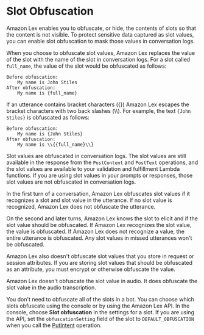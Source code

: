 # Slot Obfuscation<a name="how-obfuscate"></a>

Amazon Lex enables you to obfuscate, or hide, the contents of slots so that the content is not visible\. To protect sensitive data captured as slot values, you can enable slot obfuscation to mask those values in conversation logs\.

When you choose to obfuscate slot values, Amazon Lex replaces the value of the slot with the name of the slot in conversation logs\. For a slot called `full_name`, the value of the slot would be obfuscated as follows:

```
Before obfuscation:
    My name is John Stiles
After obfuscation:
    My name is {full_name}
```

If an utterance contains bracket characters \(\{\}\) Amazon Lex escapes the bracket characters with two back slashes \(\\\\\)\. For example, the text `{John Stiles}` is obfuscated as follows:

```
Before obfuscation:
    My name is {John Stiles}
After obfuscation:
    My name is \\{{full_name}\\}
```

Slot values are obfuscated in conversation logs\. The slot values are still available in the response from the `PostContent` and `PostText` operations, and the slot values are available to your validation and fulfillment Lambda functions\. If you are using slot values in your prompts or responses, those slot values are not obfuscated in conversation logs\.

In the first turn of a conversation, Amazon Lex obfuscates slot values if it recognizes a slot and slot value in the utterance\. If no slot value is recognized, Amazon Lex does not obfuscate the utterance\.

On the second and later turns, Amazon Lex knows the slot to elicit and if the slot value should be obfuscated\. If Amazon Lex recognizes the slot value, the value is obfuscated\. If Amazon Lex does not recognize a value, the entire utterance is obfuscated\. Any slot values in missed utterances won't be obfuscated\.

Amazon Lex also doesn't obfuscate slot values that you store in request or session attributes\. If you are storing slot values that should be obfuscated as an attribute, you must encrypt or otherwise obfuscate the value\.

Amazon Lex doesn't obfuscate the slot value in audio\. It does obfuscate the slot value in the audio transcription\.

You don't need to obfuscate all of the slots in a bot\. You can choose which slots obfuscate using the console or by using the Amazon Lex API\. In the console, choose **Slot obfuscation** in the settings for a slot\. If you are using the API, set the `obfuscationSetting` field of the slot to `DEFAULT_OBFUSCATION` when you call the [PutIntent](API_PutIntent.md) operation\.
